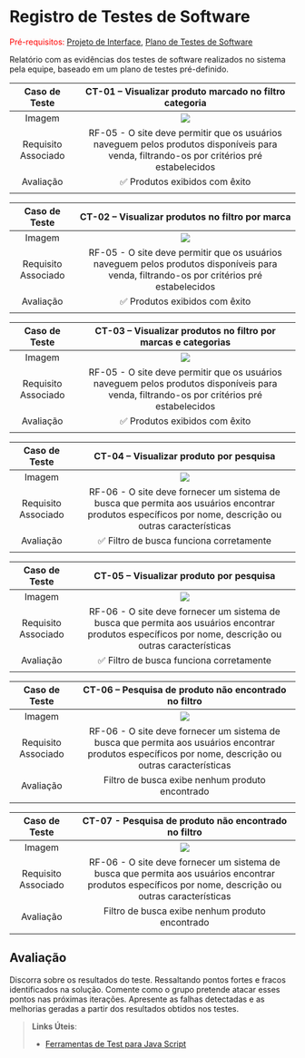# Registro de Testes de Software

<span style="color:red">Pré-requisitos: <a href="03-Projeto de Interface.md"> Projeto de Interface</a></span>, <a href="08-Plano de Testes de Software.md"> Plano de Testes de Software</a>

Relatório com as evidências dos testes de software realizados no sistema pela equipe, baseado em um plano de testes pré-definido.

| **Caso de Teste** 	| **CT-01 – Visualizar produto marcado no filtro categoria** 	|
|:---:	|:---:	|
| Imagem | <img widt = "500px" src = "https://github.com/ICEI-PUC-Minas-PMV-ADS/pmv-ads-2023-1-e1-proj-web-t2-grupo-2-paiva-moto-pecas/blob/main/docs/img/Teste%20de%20filtro%20por%20categoria.jpg"/> |
|	Requisito Associado 	| RF-05 - O site deve permitir que os usuários naveguem pelos produtos disponíveis para venda, filtrando-os por critérios pré estabelecidos |
| Avaliação 	|✅ Produtos exibidos com êxito |
|  	|  	|

| **Caso de Teste** 	| **CT-02 – Visualizar produtos no filtro por marca** 	|
|:---:	|:---:	|
| Imagem | <img widt = "500px" src = "https://github.com/ICEI-PUC-Minas-PMV-ADS/pmv-ads-2023-1-e1-proj-web-t2-grupo-2-paiva-moto-pecas/blob/main/docs/img/Teste%20de%20filtro%20por%20marca.jpg"/> |
|	Requisito Associado 	| RF-05 - O site deve permitir que os usuários naveguem pelos produtos disponíveis para venda, filtrando-os por critérios pré estabelecidos |
| Avaliação 	|✅ Produtos exibidos com êxito |
|  	|  	|

| **Caso de Teste** 	| **CT-03 – Visualizar produtos no filtro por marcas e categorias** 	|
|:---:	|:---:	|
| Imagem | <img widt = "500px" src = "https://github.com/ICEI-PUC-Minas-PMV-ADS/pmv-ads-2023-1-e1-proj-web-t2-grupo-2-paiva-moto-pecas/blob/main/docs/img/Teste%20de%20filtro%20por%20marca%20e%20categoria.jpg"/> |
|	Requisito Associado 	| RF-05 - O site deve permitir que os usuários naveguem pelos produtos disponíveis para venda, filtrando-os por critérios pré estabelecidos |
| Avaliação 	|✅ Produtos exibidos com êxito |
|  	|  	|

| **Caso de Teste** 	| **CT-04 – Visualizar produto por pesquisa** 	|
|:---:	|:---:	|
| Imagem | <img widt = "500px" src = "https://github.com/ICEI-PUC-Minas-PMV-ADS/pmv-ads-2023-1-e1-proj-web-t2-grupo-2-paiva-moto-pecas/blob/main/docs/img/Teste%20de%20sucesso%20marca.jpg"/> |
|	Requisito Associado 	| RF-06 - O site deve fornecer um sistema de busca que permita aos usuários encontrar produtos específicos por nome, descrição ou outras características |
| Avaliação 	|✅ Filtro de busca funciona corretamente |
|  	|  	|

| **Caso de Teste** 	| **CT-05 – Visualizar produto por pesquisa** 	|
|:---:	|:---:	|
| Imagem | <img widt = "500px" src = "https://github.com/ICEI-PUC-Minas-PMV-ADS/pmv-ads-2023-1-e1-proj-web-t2-grupo-2-paiva-moto-pecas/blob/main/docs/img/Teste%20de%20sucesso%20categoria%20.jpg"/> |
|	Requisito Associado 	| RF-06 - O site deve fornecer um sistema de busca que permita aos usuários encontrar produtos específicos por nome, descrição ou outras características |
| Avaliação 	|✅ Filtro de busca funciona corretamente |
|  	|  	|

| **Caso de Teste** 	| **CT-06 – Pesquisa de produto não encontrado no filtro** 	|
|:---:	|:---:	|
| Imagem | <img widt = "500px" src = "https://github.com/ICEI-PUC-Minas-PMV-ADS/pmv-ads-2023-1-e1-proj-web-t2-grupo-2-paiva-moto-pecas/blob/main/docs/img/Teste%20de%20insucesso.jpg"/> |
|	Requisito Associado 	| RF-06 - O site deve fornecer um sistema de busca que permita aos usuários encontrar produtos específicos por nome, descrição ou outras características |
| Avaliação 	|Filtro de busca exibe nenhum produto encontrado |
|  	|  	|

**Caso de Teste** 	| **CT-07 - Pesquisa de produto não encontrado no filtro** 	|
|:---:	|:---:	|
| Imagem | <img widt = "500px" src = "https://github.com/ICEI-PUC-Minas-PMV-ADS/pmv-ads-2023-1-e1-proj-web-t2-grupo-2-paiva-moto-pecas/blob/main/docs/img/Teste%20de%20insucesso%20filtros.jpg"/> |
|	Requisito Associado 	| RF-06 - O site deve fornecer um sistema de busca que permita aos usuários encontrar produtos específicos por nome, descrição ou outras características |
| Avaliação 	| Filtro de busca exibe nenhum produto encontrado|
|  	|  	|


## Avaliação

Discorra sobre os resultados do teste. Ressaltando pontos fortes e fracos identificados na solução. Comente como o grupo pretende atacar esses pontos nas próximas iterações. Apresente as falhas detectadas e as melhorias geradas a partir dos resultados obtidos nos testes.

> **Links Úteis**:
>
> - [Ferramentas de Test para Java Script](https://geekflare.com/javascript-unit-testing/)
